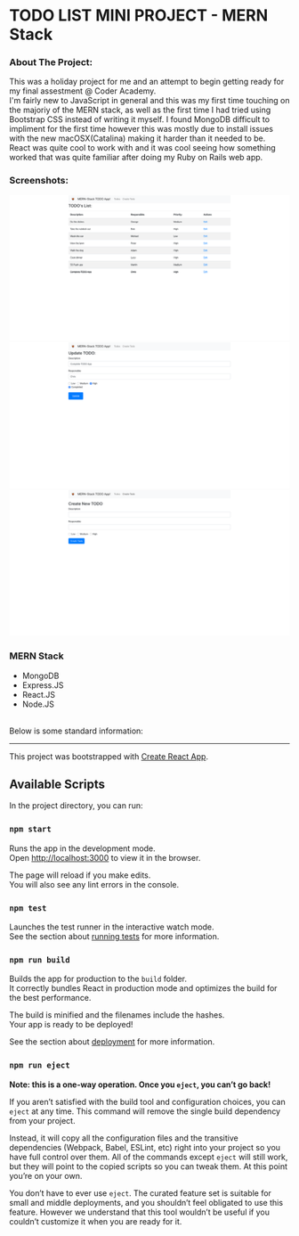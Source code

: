 # TODO LIST MINI PROJECT - MERN Stack

### About The Project: 
This was a holiday project for me and an attempt to begin getting ready for my final assestment @ Coder Academy. <br>
I'm fairly new to JavaScript in general and this was my first time touching on the majoriy of the MERN stack, as well as the first time I had tried using Bootstrap CSS instead of writing it myself.
I found MongoDB difficult to impliment for the first time however this was mostly due to install issues with the new macOSX(Catalina) making it harder than it needed to be.<br>
React was quite cool to work with and it was cool seeing how something worked that was quite familiar after doing my Ruby on Rails web app.

### Screenshots:

![Landing page screenshot](src/assets/1.png)
![Update TODO screenshot](src/assets/2.png)
![Create new TODO screenshot](src/assets/3.png)

### MERN Stack
- MongoDB
- Express.JS
- React.JS
- Node.JS

<br>
Below is some standard information: <br>

***

This project was bootstrapped with [Create React App](https://github.com/facebook/create-react-app).

## Available Scripts

In the project directory, you can run:

### `npm start`

Runs the app in the development mode.<br />
Open [http://localhost:3000](http://localhost:3000) to view it in the browser.

The page will reload if you make edits.<br />
You will also see any lint errors in the console.

### `npm test`

Launches the test runner in the interactive watch mode.<br />
See the section about [running tests](https://facebook.github.io/create-react-app/docs/running-tests) for more information.

### `npm run build`

Builds the app for production to the `build` folder.<br />
It correctly bundles React in production mode and optimizes the build for the best performance.

The build is minified and the filenames include the hashes.<br />
Your app is ready to be deployed!

See the section about [deployment](https://facebook.github.io/create-react-app/docs/deployment) for more information.

### `npm run eject`

**Note: this is a one-way operation. Once you `eject`, you can’t go back!**

If you aren’t satisfied with the build tool and configuration choices, you can `eject` at any time. This command will remove the single build dependency from your project.

Instead, it will copy all the configuration files and the transitive dependencies (Webpack, Babel, ESLint, etc) right into your project so you have full control over them. All of the commands except `eject` will still work, but they will point to the copied scripts so you can tweak them. At this point you’re on your own.

You don’t have to ever use `eject`. The curated feature set is suitable for small and middle deployments, and you shouldn’t feel obligated to use this feature. However we understand that this tool wouldn’t be useful if you couldn’t customize it when you are ready for it.
